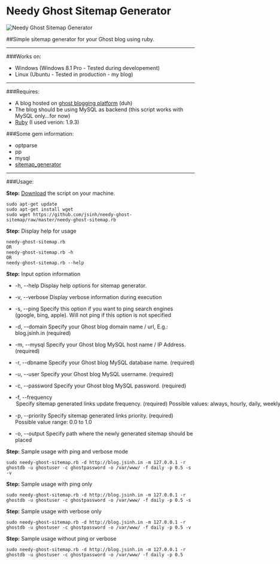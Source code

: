 Needy Ghost Sitemap Generator
===================

![Needy Ghost Sitemap Generator](https://github.com/jsinh/needy-ghost-sitemap/raw/master/ghost-logo.png "Needy Ghost Sitemap Generator")

##Simple sitemap generator for your Ghost blog using ruby.

---

###Works on:

 *	Windows (Windows 8.1 Pro - Tested during developement)
 *	Linux (Ubuntu - Tested in production - my blog)

---

###Requires:

*	A blog hosted on [ghost blogging platform](https://ghost.org) (duh)
*	The blog should be using MySQL as backend (this script works with MySQL only...for now)
*	[Ruby](https://www.ruby-lang.org/en/installation/) (I used verion: 1.9.3)

###Some gem information:
*	optparse
*	pp
*	mysql
*	[sitemap_generator](https://github.com/kjvarga/sitemap_generator)

---

###Usage:

**Step:** [Download](https://github.com/jsinh/needy-ghost-sitemap/archive/master.zip) the script on your machine.

	sudo apt-get update
	sudo apt-get install wget
	sudo wget https://github.com/jsinh/needy-ghost-sitemap/raw/master/needy-ghost-sitemap.rb

**Step:** Display help for usage

	needy-ghost-sitemap.rb
	OR
	needy-ghost-sitemap.rb -h
	OR
	needy-ghost-sitemap.rb --help

**Step:** Input option information

*	-h, --help					Display help options for sitemap generator.

*	-v, --verbose				Display verbose information during execution

*	-s, --ping					Specify this option if you want to ping search engines (google, bing, apple).
								Will not ping if this option is not specified

*	-d, --domain <domain-name>	Specify your Ghost blog domain name / url, E.g.: blog.jsinh.in (required)

*	-m, --mysql <hostname>		Specify your Ghost blog MySQL host name / IP Address. (required)

*	-r, --dbname <database>		Specify your Ghost blog MySQL database name. (required)

*	-u, --user <username>		Specify your Ghost blog MySQL username. (required)

*	-c, --password <password>	Specify your Ghost blog MySQL password. (required)

*	-f, --frequency <option>	Specify sitemap generated links update frequency. (required)
								Possible values: always, hourly, daily, weekly, monthly, yearly, never

*	-p, --priority <value>		Specify sitemap generated links priority. (required)
								Possible value range: 0.0 to 1.0

*	-o, --output <path>			Specify path where the newly generated sitemap should be placed


**Step:** Sample usage with ping and verbose mode

	sudo needy-ghost-sitemap.rb -d http://blog.jsinh.in -m 127.0.0.1 -r ghostdb -u ghostuser -c ghostpassword -o /var/www/ -f daily -p 0.5 -s -v

**Step:** Sample usage with ping only

	sudo needy-ghost-sitemap.rb -d http://blog.jsinh.in -m 127.0.0.1 -r ghostdb -u ghostuser -c ghostpassword -o /var/www/ -f daily -p 0.5 -s

**Step:** Sample usage with verbose only

	sudo needy-ghost-sitemap.rb -d http://blog.jsinh.in -m 127.0.0.1 -r ghostdb -u ghostuser -c ghostpassword -o /var/www/ -f daily -p 0.5 -v

**Step:** Sample usage without ping or verbose

	sudo needy-ghost-sitemap.rb -d http://blog.jsinh.in -m 127.0.0.1 -r ghostdb -u ghostuser -c ghostpassword -o /var/www/ -f daily -p 0.5